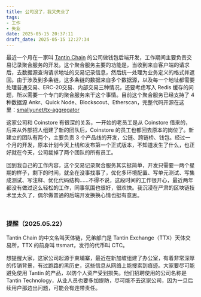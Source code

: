 ```yaml
---
title: 公司没了，我又失业了
tags: 
- 工作
- 失业
date: 2025-05-15 20:37:11
draft_date: 2025-05-15 12:27:34
---
```



最近一个月在一家叫 [Tantin Chain](https://www.tantin.com/) 的公司做钱包后端开发，工作期间主要负责交易记录聚合服务的开发。这个聚合服务主要的功能是，当收到来自客户端的请求后，去数据源查询请求地址的交易记录信息，然后统一处理为业务定义的格式并返回。由于涉及到多条链，这多条链的数据来自多个数据源，以及每一个地址都需要处理普通交易、ERC-20交易、内部交易三种情况，还要考虑写入 Redis 缓存的问题，所以需要一个专门的聚合服务来干这个事情。目前这个聚合服务已经支持了 4 种数据源 Ankr、Quick Node、Blockscout、Etherscan，完整代码开源在这里：[smallyunet/tx-aggregator](https://github.com/smallyunet/tx-aggregator)

这家公司和 Coinstore 有很深的关系，一开始的老员工是从 Coinstore 借来的，后来从外部招人组建了新的团队后，Coinstore 的员工也都回去原本的岗位了。新建立的团队有两个，主要负责 3 个产品线的开发，公链、跨链桥、钱包。经过一个月的开发，原本计划今天上线和发布第一个正式版本，不知道发生了什么，也正好就在今天，公司裁掉了两个团队的所有员工。

回到我自己的工作内容，这个交易记录聚合服务其实挺简单，开发只需要一两个星期的样子，剩下的时间，就全在没事找事了，优化多环境配置、写单元测试、写集成测试、写注释、优化代码结构……不得不说，这段时间的工作很开心，最近两年都没有做过这么轻松的工作，同事氛围也很好，很欢快。我沉浸在严肃的区块链技术里太久了，偶尔做普通的后端开发换换心情也挺有意思。

<br>

### 提醒（2025.05.22）

Tantin Chain 的中文名叫天体链，兄弟部门是 Tantin Exchange（TTX）天体交易所，TTX 的前身叫 ttsmart，发行的代币叫 CTC。

想提醒大家，这家公司起源于柬埔寨，最近在新加坡组建了办公室，有着非常深厚的传销背景，有过跑路的黑历史，这些信息从网络上能搜索到痕迹。大家要尽可能避免使用 Tantin 的产品，以防个人资产受到损失。他们招聘使用的公司名称是 Tantin Technology，从业人员也要多加提防，尽可能不去这家公司，因为一旦后续用户那边出问题，可能会有连带责任。


